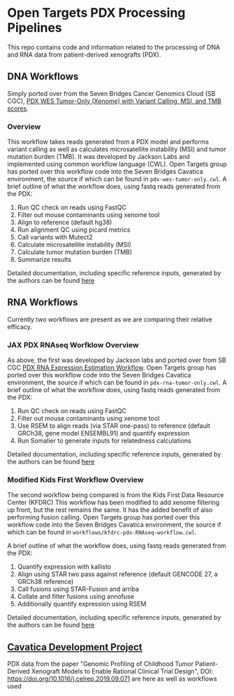 # Open Targets PDX Processing Pipelines

This repo contains code and information related to the processing of DNA and RNA data from patient-derived xenografts (PDX).

## DNA Workflows
Simply ported over from the Seven Bridges Cancer Genomics Cloud (SB CGC), [PDX WES Tumor-Only (Xenome) with Variant Calling, MSI, and TMB scores](https://cgc.sbgenomics.com/public/apps/pdxnet/pdx-wf-commit2/pdx-wes-tumor-only-xenome-with-variant-calling-msi-and-tmb-score).
### Overview
This workflow takes reads generated from a PDX model and performs variant calling as well as calculates microsatellite instability (MSI) and tumor mutation burden (TMB).
It was developed by Jackson Labs and implemented using common workflow language (CWL).
Open Targets group has ported over this workflow code into the Seven Bridges Cavatica environment, the source if which can be found in `pdx-wes-tumor-only.cwl`.
A brief outline of what the workflow does, using fastq reads generated from the PDX:
1. Run QC check on reads using FastQC
1. Filter out mouse contaminants using xenome tool
1. Align to reference (default hg38)
1. Run alignment QC using picard metrics
1. Call variants with Mutect2
1. Calculate microsatellite instability (MSI)
1. Calculate tumor mutation burden (TMB)
1. Summarize results

Detailed documentation, including specific reference inputs, generated by the authors can be found [here](docs/jax_pdx_wes_README.md)

## RNA Workflows
Currently two workflows are present as we are comparing their relative efficacy.
### JAX PDX RNAseq Worfklow Overview
As above, the first was developed by Jackson labs and ported over from SB CGC [PDX RNA Expression Estimation Workflow](https://cgc.sbgenomics.com/public/apps/pdxnet/pdx-wf-commit2/pdx-rna-expression-estimation-workflow).
Open Targets group has ported over this workflow code into the Seven Bridges Cavatica environment, the source if which can be found in `pdx-rna-tumor-only.cwl`.
A brief outline of what the workflow does, using fastq reads generated from the PDX:
1. Run QC check on reads using FastQC
1. Filter out mouse contaminants using xenome tool
1. Use RSEM to align reads (via STAR one-pass) to reference (default GRCh38, gene model ENSEMBL91) and quantify expression
1. Run Somalier to generate inputs for relatedness calculations

Detailed documentation, including specific reference inputs, generated by the authors can be found [here](docs/jax_pdx_rna_README.md)

### Modified Kids First Workflow Overview
The second workflow being compared is from the Kids First Data Resource Center (KFDRC)
This workflow has been modified to add xenome filtering up front, but the rest remains the same.
It has the added benefit of also performing fusion calling.
Open Targets group has ported over this workflow code into the Seven Bridges Cavatica environment, the source if which can be found in `workflows/kfdrc-pdx-RNAseq-workflow.cwl`.

A brief outline of what the workflow does, using fastq reads generated from the PDX:
1. Quantify expression with kallisto 
1. Align using STAR two pass against reference (default GENCODE 27, a GRCh38 reference)
1. Call fusions using STAR-Fusion and arriba
1. Collate and filter fusions using annofuse
1. Additionally quantify expression using RSEM

Detailed documentation, including specific reference inputs, generated by the authors can be found [here](docs/kf_pdx_rnaseq_README.md)

## [Cavatica Development Project](https://cavatica.sbgenomics.com/u/d3b-bixu/open-targets-pdx-workflow-dev) 
PDX data from the paper "Genomic Profiling of Childhood Tumor Patient-Derived Xenograft Models to Enable Rational Clinical Trial Design", DOI: https://doi.org/10.1016/j.celrep.2019.09.071 are here as well as workflows used
